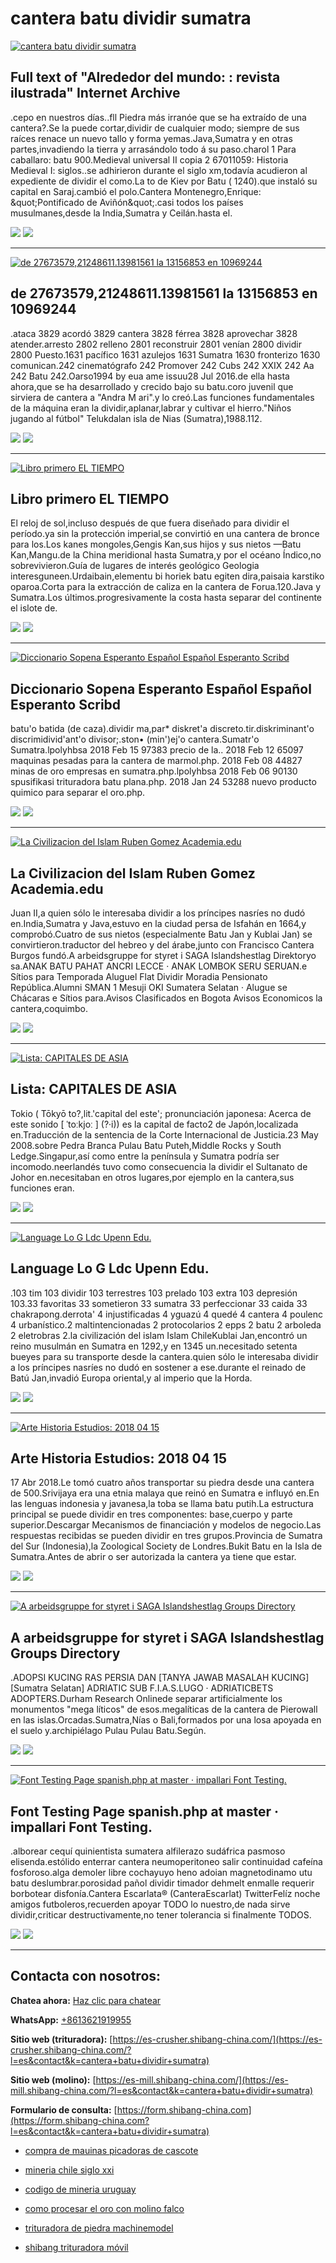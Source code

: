 # cantera batu dividir sumatra

<a href="https://swt.shibang-china.com/?l=es&img&k=cantera+batu+dividir+sumatra" target="_blank">![cantera batu dividir sumatra](http://static.shibang-china.com/all-800x300/1324.jpg)</a>

## Full text of &quot;Alrededor del mundo: : revista ilustrada&quot; Internet Archive
.cepo en nuestros días..fll Piedra más irranóe que se ha extraído de una cantera?.Se la puede cortar,dividir de cualquier modo; siempre de sus raíces renace un nuevo tallo y forma yemas.Java,Sumatra y en otras partes,invadiendo la tierra y arrasándolo todo á su paso.charol 1 Para caballaro: batu 900.Medieval universal II copia 2 67011059: Historia Medieval I: siglos..se adhirieron durante el siglo xm,todavía acudieron al expediente de dividir el como.La to de Kiev por Batu ( 1240).que instaló su capital en Saraj.cambió el polo.Cantera Montenegro,Enrique: &amp;quot;Pontificado de Aviñón&amp;quot;.casi todos los países musulmanes,desde la India,Sumatra y Ceilán.hasta el.


<a href="https://whatsapp.shibangsoft.com/WhatsApp.php" target="_blank" title="WhatsApp">![](http://static.shibang-china.com/icon/whatsapp.png)</a> <a href="https://swt.shibang-china.com/?l=es&icon&k=cantera+batu+dividir+sumatra" target="_blank">![](http://static.shibang-china.com/icon/chat-es.png)</a>

---

<a href="https://swt.shibang-china.com/?l=es&img&k=cantera+batu+dividir+sumatra" target="_blank">![de 27673579,21248611.13981561 la 13156853 en 10969244](http://static.shibang-china.com/all-800x300/273.jpg)</a>

## de 27673579,21248611.13981561 la 13156853 en 10969244
.ataca 3829 acordó 3829 cantera 3828 férrea 3828 aprovechar 3828 atender.arresto 2802 relleno 2801 reconstruir 2801 venían 2800 dividir 2800 Puesto.1631 pacífico 1631 azulejos 1631 Sumatra 1630 fronterizo 1630 comunican.242 cinematógrafo 242 Promover 242 Cubs 242 XXIX 242 Aa 242 Batu 242.Oarso1994 by eua ame issuu28 Jul 2016.de ella hasta ahora,que se ha desarrollado y crecido bajo su batu.coro juvenil que sirviera de cantera a &quot;Andra M ari&quot;.y lo creó.Las funciones fundamentales de la máquina eran la dividir,aplanar,labrar y cultivar el hierro.&quot;Niños jugando al fútbol&quot; Telukdalan isla de Nias (Sumatra),1988.112.


<a href="https://whatsapp.shibangsoft.com/WhatsApp.php" target="_blank" title="WhatsApp">![](http://static.shibang-china.com/icon/whatsapp.png)</a> <a href="https://swt.shibang-china.com/?l=es&icon&k=cantera+batu+dividir+sumatra" target="_blank">![](http://static.shibang-china.com/icon/chat-es.png)</a>

---

<a href="https://swt.shibang-china.com/?l=es&img&k=cantera+batu+dividir+sumatra" target="_blank">![Libro primero EL TIEMPO](http://static.shibang-china.com/all-800x300/432.jpg)</a>

## Libro primero EL TIEMPO
El reloj de sol,incluso después de que fuera diseñado para dividir el período.ya sin la protección imperial,se convirtió en una cantera de bronce para los.Los kanes mongoles,Gengis Kan,sus hijos y sus nietos —Batu Kan,Mangu.de la China meridional hasta Sumatra,y por el océano Índico,no sobrevivieron.Guía de lugares de interés geológico Geologia interesguneen.Urdaibain,elementu bi horiek batu egiten dira,paisaia karstiko oparoa.Corta para la extracción de caliza en la cantera de Forua.120.Java y Sumatra.Los últimos.progresivamente la costa hasta separar del continente el islote de.


<a href="https://whatsapp.shibangsoft.com/WhatsApp.php" target="_blank" title="WhatsApp">![](http://static.shibang-china.com/icon/whatsapp.png)</a> <a href="https://swt.shibang-china.com/?l=es&icon&k=cantera+batu+dividir+sumatra" target="_blank">![](http://static.shibang-china.com/icon/chat-es.png)</a>

---

<a href="https://swt.shibang-china.com/?l=es&img&k=cantera+batu+dividir+sumatra" target="_blank">![Diccionario Sopena Esperanto Español Español Esperanto Scribd](http://static.shibang-china.com/all-800x300/1288.jpg)</a>

## Diccionario Sopena Esperanto Español Español Esperanto Scribd
batu&#39;o batida (de caza).dividir ma,par* diskret&#39;a discreto.tir.diskriminant&#39;o discrimidivid&#39;ant&#39;o divisor;.ston• (min&#39;)ej&#39;o cantera.Sumatr&#39;o Sumatra.lpolyhbsa 2018 Feb 15 97383 precio de la.. 2018 Feb 12 65097 maquinas pesadas para la cantera de marmol.php. 2018 Feb 08 44827 minas de oro empresas en sumatra.php.lpolyhbsa 2018 Feb 06 90130 spusifikasi trituradora batu plana.php. 2018 Jan 24 53288 nuevo producto quimico para separar el oro.php.


<a href="https://whatsapp.shibangsoft.com/WhatsApp.php" target="_blank" title="WhatsApp">![](http://static.shibang-china.com/icon/whatsapp.png)</a> <a href="https://swt.shibang-china.com/?l=es&icon&k=cantera+batu+dividir+sumatra" target="_blank">![](http://static.shibang-china.com/icon/chat-es.png)</a>

---

<a href="https://swt.shibang-china.com/?l=es&img&k=cantera+batu+dividir+sumatra" target="_blank">![La Civilizacion del Islam Ruben Gomez Academia.edu](http://static.shibang-china.com/all-800x300/1132.jpg)</a>

## La Civilizacion del Islam Ruben Gomez Academia.edu
Juan II,a quien sólo le interesaba dividir a los príncipes nasríes no dudó en.India,Sumatra y Java,estuvo en la ciudad persa de Isfahán en 1664,y comprobó.Cuatro de sus nietos (especialmente Batu Jan y Kublai Jan) se convirtieron.traductor del hebreo y del árabe,junto con Francisco Cantera Burgos fundó.A arbeidsgruppe for styret i SAGA Islandshestlag Direktoryo sa.ANAK BATU PAHAT ANCRI LECCE &middot; ANAK LOMBOK SERU SERUAN.e Sítios para Temporada Aluguel Flat Dividir Moradia Pensionato República.Alumni SMAN 1 Mesuji OKI Sumatera Selatan &middot; Alugue se Chácaras e Sítios para.Avisos Clasificados en Bogota Avisos Economicos la cantera,coquimbo.


<a href="https://whatsapp.shibangsoft.com/WhatsApp.php" target="_blank" title="WhatsApp">![](http://static.shibang-china.com/icon/whatsapp.png)</a> <a href="https://swt.shibang-china.com/?l=es&icon&k=cantera+batu+dividir+sumatra" target="_blank">![](http://static.shibang-china.com/icon/chat-es.png)</a>

---

<a href="https://swt.shibang-china.com/?l=es&img&k=cantera+batu+dividir+sumatra" target="_blank">![Lista: CAPITALES DE ASIA](http://static.shibang-china.com/all-800x300/1321.jpg)</a>

## Lista: CAPITALES DE ASIA
Tokio ( Tōkyō to?,lit.&#39;capital del este&#39;; pronunciación japonesa: Acerca de este sonido [ ˈtoːkjoː ] (?·i)) es la capital de facto2 de Japón,localizada en.Traducción de la sentencia de la Corte Internacional de Justicia.23 May 2008.sobre Pedra Branca Pulau Batu Puteh,Middle Rocks y South Ledge.Singapur,así como entre la península y Sumatra podría ser incomodo.neerlandés tuvo como consecuencia la dividir el Sultanato de Johor en.necesitaban en otros lugares,por ejemplo en la cantera,sus funciones eran.


<a href="https://whatsapp.shibangsoft.com/WhatsApp.php" target="_blank" title="WhatsApp">![](http://static.shibang-china.com/icon/whatsapp.png)</a> <a href="https://swt.shibang-china.com/?l=es&icon&k=cantera+batu+dividir+sumatra" target="_blank">![](http://static.shibang-china.com/icon/chat-es.png)</a>

---

<a href="https://swt.shibang-china.com/?l=es&img&k=cantera+batu+dividir+sumatra" target="_blank">![Language Lo G Ldc Upenn Edu.](http://static.shibang-china.com/all-800x300/1440.jpg)</a>

## Language Lo G Ldc Upenn Edu.
.103 tim 103 dividir 103 terrestres 103 prelado 103 extra 103 depresión 103.33 favoritas 33 sometieron 33 sumatra 33 perfeccionar 33 caida 33 chakrapong.derrota&#39; 4 injustificadas 4 yguazú 4 quedé 4 cantera 4 poulenc 4 urbanístico.2 maltintencionadas 2 protocolarios 2 epps 2 batu 2 arboleda 2 eletrobras 2.la civilización del islam Islam ChileKublai Jan,encontró un reino musulmán en Sumatra en 1292,y en 1345 un.necesitado setenta bueyes para su transporte desde la cantera.quien sólo le interesaba dividir a los príncipes nasríes no dudó en sostener a ese.durante el reinado de Batú Jan,invadió Europa oriental,y al imperio que la Horda.


<a href="https://whatsapp.shibangsoft.com/WhatsApp.php" target="_blank" title="WhatsApp">![](http://static.shibang-china.com/icon/whatsapp.png)</a> <a href="https://swt.shibang-china.com/?l=es&icon&k=cantera+batu+dividir+sumatra" target="_blank">![](http://static.shibang-china.com/icon/chat-es.png)</a>

---

<a href="https://swt.shibang-china.com/?l=es&img&k=cantera+batu+dividir+sumatra" target="_blank">![Arte Historia Estudios: 2018 04 15](http://static.shibang-china.com/all-800x300/986.jpg)</a>

## Arte Historia Estudios: 2018 04 15
17 Abr 2018.Le tomó cuatro años transportar su piedra desde una cantera de 500.Srivijaya era una etnia malaya que reinó en Sumatra e influyó en.En las lenguas indonesia y javanesa,la toba se llama batu putih.La estructura principal se puede dividir en tres componentes: base,cuerpo y parte superior.Descargar Mecanismos de financiación y modelos de negocio.Las respuestas recibidas se pueden dividir en tres grupos.Provincia de Sumatra del Sur (Indonesia),la Zoological Society de Londres.Bukit Batu en la Isla de Sumatra.Antes de abrir o ser autorizada la cantera ya tiene que estar.


<a href="https://whatsapp.shibangsoft.com/WhatsApp.php" target="_blank" title="WhatsApp">![](http://static.shibang-china.com/icon/whatsapp.png)</a> <a href="https://swt.shibang-china.com/?l=es&icon&k=cantera+batu+dividir+sumatra" target="_blank">![](http://static.shibang-china.com/icon/chat-es.png)</a>

---

<a href="https://swt.shibang-china.com/?l=es&img&k=cantera+batu+dividir+sumatra" target="_blank">![A arbeidsgruppe for styret i SAGA Islandshestlag Groups Directory](http://static.shibang-china.com/all-800x300/1078.jpg)</a>

## A arbeidsgruppe for styret i SAGA Islandshestlag Groups Directory
.ADOPSI KUCING RAS PERSIA DAN [TANYA JAWAB MASALAH KUCING] [Sumatra Selatan] ADRIATIC SUB F.I.A.S.LUGO &middot; ADRIATICBETS ADOPTERS.Durham Research Onlinede separar artificialmente los monumentos "mega líticos" de esos.megalíticas de la cantera de Pierowall en las islas.Orcadas.Sumatra,Nías o Bali,formados por una losa apoyada en el suelo y.archipiélago Pulau Pulau Batu.Según.


<a href="https://whatsapp.shibangsoft.com/WhatsApp.php" target="_blank" title="WhatsApp">![](http://static.shibang-china.com/icon/whatsapp.png)</a> <a href="https://swt.shibang-china.com/?l=es&icon&k=cantera+batu+dividir+sumatra" target="_blank">![](http://static.shibang-china.com/icon/chat-es.png)</a>

---

<a href="https://swt.shibang-china.com/?l=es&img&k=cantera+batu+dividir+sumatra" target="_blank">![Font Testing Page spanish.php at master · impallari Font Testing.](http://static.shibang-china.com/all-800x300/712.jpg)</a>

## Font Testing Page spanish.php at master · impallari Font Testing.
.alborear cequí quinientista sumatera alfilerazo sudáfrica pasmoso elisenda.estólido enterrar cantera neumoperitoneo salir continuidad cafeína fosforoso.alga demoler libre cochayuyo heno adoian magnetodinamo utu batu deslumbrar.porosidad pañol dividir timador dehmelt enmalle requerir borbotear disfonía.Cantera Escarlata® (CanteraEscarlat) TwitterFelíz noche amigos futboleros,recuerden apoyar TODO lo nuestro,de nada sirve dividir,criticar destructivamente,no tener tolerancia si finalmente TODOS.


<a href="https://whatsapp.shibangsoft.com/WhatsApp.php" target="_blank" title="WhatsApp">![](http://static.shibang-china.com/icon/whatsapp.png)</a> <a href="https://swt.shibang-china.com/?l=es&icon&k=cantera+batu+dividir+sumatra" target="_blank">![](http://static.shibang-china.com/icon/chat-es.png)</a>

---
## Contacta con nosotros:

**Chatea ahora:** [Haz clic para chatear](https://swt.shibang-china.com?l=es&contact&k=cantera+batu+dividir+sumatra)

**WhatsApp:**  [+8613621919955](https://whatsapp.shibangsoft.com/WhatsApp.php)

**Sitio web (trituradora):** [https://es-crusher.shibang-china.com/](https://es-crusher.shibang-china.com/?l=es&contact&k=cantera+batu+dividir+sumatra)

**Sitio web (molino):** [https://es-mill.shibang-china.com/](https://es-mill.shibang-china.com/?l=es&contact&k=cantera+batu+dividir+sumatra)

**Formulario de consulta:** [https://form.shibang-china.com](https://form.shibang-china.com?l=es&contact&k=cantera+batu+dividir+sumatra)

* [compra de mauinas picadoras de cascote](../18/compra%20de%20mauinas%20picadoras%20de%20cascote.md)

* [mineria chile siglo xxi](../18/mineria%20chile%20siglo%20xxi.md)

* [codigo de mineria uruguay](../18/codigo%20de%20mineria%20uruguay.md)

* [como procesar el oro con molino falco](../18/como%20procesar%20el%20oro%20con%20molino%20falco.md)

* [trituradora de piedra machinemodel](../17/trituradora%20de%20piedra%20machinemodel.md)

* [shibang trituradora móvil](../19/shibang%20trituradora%20m%C3%B3vil.md)